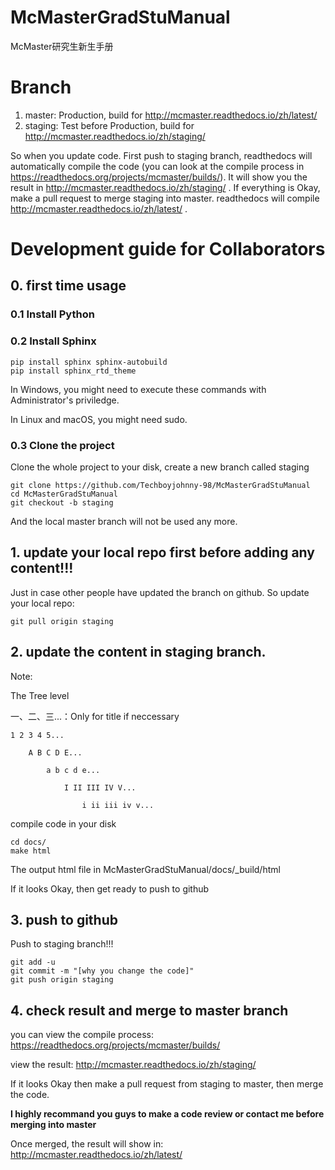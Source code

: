 # McMasterGradStuManual
McMaster研究生新生手册

# Branch
1. master: Production, build for http://mcmaster.readthedocs.io/zh/latest/
2. staging: Test before Production, build for http://mcmaster.readthedocs.io/zh/staging/

So when you update code. First push to staging branch, readthedocs will automatically compile the code (you can look at the compile process in https://readthedocs.org/projects/mcmaster/builds/). It will show you the result in http://mcmaster.readthedocs.io/zh/staging/ . If everything is Okay, make a pull request to merge staging into master. readthedocs will compile http://mcmaster.readthedocs.io/zh/latest/ .

# Development guide for Collaborators
## 0. first time usage
### 0.1 Install Python
### 0.2 Install Sphinx
```
pip install sphinx sphinx-autobuild
pip install sphinx_rtd_theme
```
In Windows, you might need to execute these commands with Administrator's priviledge.

In Linux and macOS, you might need sudo.

### 0.3 Clone the project
Clone the whole project to your disk, create a new branch called staging
```
git clone https://github.com/Techboyjohnny-98/McMasterGradStuManual
cd McMasterGradStuManual
git checkout -b staging
```
And the local master branch will not be used any more.

## 1. update your local repo first before adding any content!!!
Just in case other people have updated the branch on github. So update your local repo:
```
git pull origin staging
```

## 2. update the content in staging branch.

Note:

The Tree level

一、二、三...：Only for title if neccessary
```
1 2 3 4 5...

	A B C D E...

		a b c d e...

			I II III IV V...

				i ii iii iv v...
```
compile code in your disk
```
cd docs/
make html
```
The output html file in McMasterGradStuManual/docs/_build/html

If it looks Okay, then get ready to push to github

## 3. push to github
Push to staging branch!!!
```
git add -u
git commit -m "[why you change the code]"
git push origin staging
```

## 4. check result and merge to master branch
you can view the compile process: https://readthedocs.org/projects/mcmaster/builds/

view the result: http://mcmaster.readthedocs.io/zh/staging/

If it looks Okay then make a pull request from staging to master, then merge the code.

**I highly recommand you guys to make a code review or contact me before merging into master**

Once merged, the result will show in: http://mcmaster.readthedocs.io/zh/latest/
